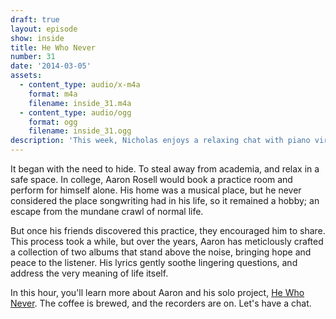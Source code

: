 ```yaml
---
draft: true
layout: episode
show: inside
title: He Who Never
number: 31
date: '2014-03-05'
assets:
  - content_type: audio/x-m4a
    format: m4a
    filename: inside_31.m4a
  - content_type: audio/ogg
    format: ogg
    filename: inside_31.ogg
description: 'This week, Nicholas enjoys a relaxing chat with piano virtuoso He Who Never. '
---
```

It began with the need to hide. To steal away from academia, and relax in a safe space. In college, Aaron Rosell would book a practice room and perform for himself alone. His home was a musical place, but he never considered the place songwriting had in his life, so it remained a hobby; an escape from the mundane crawl of normal life.

But once his friends discovered this practice, they encouraged him to share. This process took a while, but over the years, Aaron has meticlously crafted a collection of two albums that stand above the noise, bringing hope and peace to the listener. His lyrics gently soothe lingering questions, and address the very meaning of life itself.

In this hour, you'll learn more about Aaron and his solo project, [He Who Never](http://hewhonever.com). The coffee is brewed, and the recorders are on. Let's have a chat.